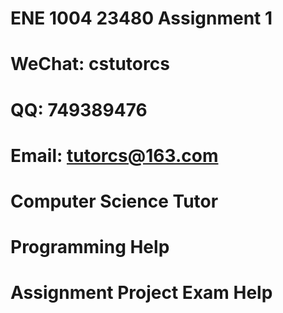 # ENE 1004 23480 Assignment 1
# WeChat: cstutorcs

# QQ: 749389476

# Email: tutorcs@163.com

# Computer Science Tutor

# Programming Help

# Assignment Project Exam Help
